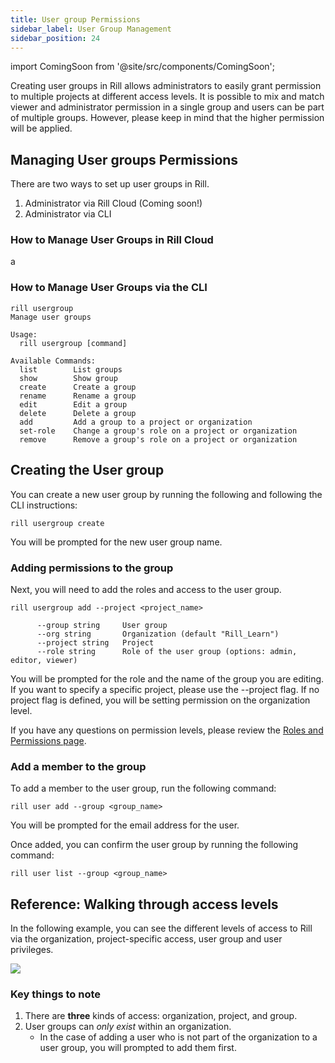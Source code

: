 ```yaml
---
title: User group Permissions
sidebar_label: User Group Management 
sidebar_position: 24
---
```


import ComingSoon from '@site/src/components/ComingSoon';

Creating user groups in Rill allows administrators to easily grant permission to multiple projects at different access levels. It is possible to mix and match viewer and administrator permission in a single group and users can be part of multiple groups. However, please keep in mind that the higher permission will be applied.

## Managing User groups Permissions
There are two ways to set up user groups in Rill.

1. Administrator via Rill Cloud (Coming soon!)
2. Administrator via CLI 

### How to Manage User Groups in Rill Cloud
<ComingSoon />

<div class='contents_to_overlay'>
a
</div>

### How to Manage User Groups via the CLI
```
rill usergroup
Manage user groups

Usage:
  rill usergroup [command]

Available Commands:
  list        List groups
  show        Show group
  create      Create a group
  rename      Rename a group
  edit        Edit a group
  delete      Delete a group
  add         Add a group to a project or organization
  set-role    Change a group's role on a project or organization
  remove      Remove a group's role on a project or organization
```

## Creating the User group

You can create a new user group by running the following and following the CLI instructions:

```
rill usergroup create
```
You will be prompted for the new user group name.

### Adding permissions to the group
Next, you will need to add the roles and access to the user group.

```
rill usergroup add --project <project_name>

      --group string     User group
      --org string       Organization (default "Rill_Learn")
      --project string   Project
      --role string      Role of the user group (options: admin, editor, viewer)
```
You will be prompted for the role and the name of the group you are editing. If you want to specify a specific project, please use the --project flag. If no project flag is defined, you will be setting permission on the organization level.

If you have any questions on permission levels, please review the [Roles and Permissions page](roles-permissions.md).

### Add a member to the group

To add a member to the user group, run the following command:
```
rill user add --group <group_name>
```

You will be prompted for the email address for the user.

Once added, you can confirm the user group by running the following command:
```
rill user list --group <group_name>
```


## Reference: Walking through access levels

In the following example, you can see the different levels of access to Rill via the organization, project-specific access, user group and user privileges.

<img src = '/img/manage/project-management/project-access.png' class='rounded-gif' />

### Key things to note
1. There are **three** kinds of access: organization, project, and group.
2. User groups can _only exist_ within an organization.
    - In the case of adding a user who is not part of the organization to a user group, you will prompted to add them first.
